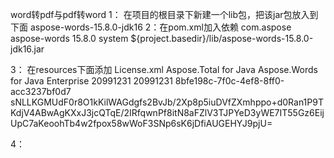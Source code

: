 word转pdf与pdf转word
1： 在项目的根目录下新建一个lib包，把该jar包放入到下面  aspose-words-15.8.0-jdk16
2：在pom.xml加入依赖
<dependency>
<groupId>com.aspose</groupId>
<artifactId>aspose-words</artifactId>
<version>15.8.0</version>
<scope>system</scope>
<systemPath>${project.basedir}/lib/aspose-words-15.8.0-jdk16.jar</systemPath>
</dependency>

3： 在resources下面添加 License.xml
<License>
<Data>
<Products>
<Product>Aspose.Total for Java</Product>
<Product>Aspose.Words for Java</Product>
</Products>
<EditionType>Enterprise</EditionType>
<SubscriptionExpiry>20991231</SubscriptionExpiry>
<LicenseExpiry>20991231</LicenseExpiry>
<SerialNumber>8bfe198c-7f0c-4ef8-8ff0-acc3237bf0d7</SerialNumber>
</Data>
<Signature>
sNLLKGMUdF0r8O1kKilWAGdgfs2BvJb/2Xp8p5iuDVfZXmhppo+d0Ran1P9TKdjV4ABwAgKXxJ3jcQTqE/2IRfqwnPf8itN8aFZlV3TJPYeD3yWE7IT55Gz6EijUpC7aKeoohTb4w2fpox58wWoF3SNp6sK6jDfiAUGEHYJ9pjU=
</Signature>
</License>

4：
